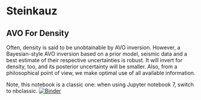 # Steinkauz

## AVO For Density

Often, density is said to be unobtainable by AVO inversion. However, a Bayesian-style AVO inversion based on a prior model, seismic data and a best estimate of their respective uncertainties is robust. It will invert for density, too, and its posterior uncertainty will be smaller. Also, from a philosophical point of view, we make optimal use of all available information.

Note, this notebook is a classic one: when using Jupyter notebook 7, switch to nbclassic.
[![Binder](https://mybinder.org/badge_logo.svg)](https://mybinder.org/v2/gh/bjornrommel/steinkauz/master?labpath=project%2Favo_for_density%2Favo_for_density.ipynb)


